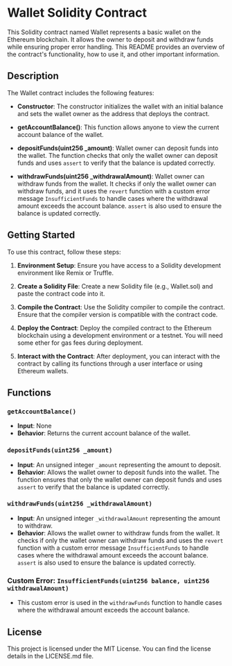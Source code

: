 # Wallet Solidity Contract

This Solidity contract named Wallet represents a basic wallet on the Ethereum blockchain. It allows the owner to deposit and withdraw funds while ensuring proper error handling. This README provides an overview of the contract's functionality, how to use it, and other important information.

## Description

The Wallet contract includes the following features:

- **Constructor**: The constructor initializes the wallet with an initial balance and sets the wallet owner as the address that deploys the contract.

- **getAccountBalance()**: This function allows anyone to view the current account balance of the wallet.

- **depositFunds(uint256 _amount)**: Wallet owner can deposit funds into the wallet. The function checks that only the wallet owner can deposit funds and uses `assert` to verify that the balance is updated correctly.

- **withdrawFunds(uint256 _withdrawalAmount)**: Wallet owner can withdraw funds from the wallet. It checks if only the wallet owner can withdraw funds, and it uses the `revert` function with a custom error message `InsufficientFunds` to handle cases where the withdrawal amount exceeds the account balance. `assert` is also used to ensure the balance is updated correctly.

## Getting Started

To use this contract, follow these steps:

1. **Environment Setup**: Ensure you have access to a Solidity development environment like Remix or Truffle.

2. **Create a Solidity File**: Create a new Solidity file (e.g., Wallet.sol) and paste the contract code into it.

3. **Compile the Contract**: Use the Solidity compiler to compile the contract. Ensure that the compiler version is compatible with the contract code.

4. **Deploy the Contract**: Deploy the compiled contract to the Ethereum blockchain using a development environment or a testnet. You will need some ether for gas fees during deployment.

5. **Interact with the Contract**: After deployment, you can interact with the contract by calling its functions through a user interface or using Ethereum wallets.

## Functions

### `getAccountBalance()`

- **Input**: None
- **Behavior**: Returns the current account balance of the wallet.

### `depositFunds(uint256 _amount)`

- **Input**: An unsigned integer `_amount` representing the amount to deposit.
- **Behavior**: Allows the wallet owner to deposit funds into the wallet. The function ensures that only the wallet owner can deposit funds and uses `assert` to verify that the balance is updated correctly.

### `withdrawFunds(uint256 _withdrawalAmount)`

- **Input**: An unsigned integer `_withdrawalAmount` representing the amount to withdraw.
- **Behavior**: Allows the wallet owner to withdraw funds from the wallet. It checks if only the wallet owner can withdraw funds and uses the `revert` function with a custom error message `InsufficientFunds` to handle cases where the withdrawal amount exceeds the account balance. `assert` is also used to ensure the balance is updated correctly.

### Custom Error: `InsufficientFunds(uint256 balance, uint256 withdrawalAmount)`

- This custom error is used in the `withdrawFunds` function to handle cases where the withdrawal amount exceeds the account balance.

## License

This project is licensed under the MIT License. You can find the license details in the LICENSE.md file. 

